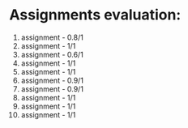 # Assignments evaluation:
1. assignment - 0.8/1
2. assignment - 1/1
3. assignment - 0.6/1
4. assignment - 1/1
5. assignment - 1/1
6. assignment - 0.9/1
7. assignment - 0.9/1
8. assignment - 1/1
9. assignment - 1/1
10. assignment - 1/1
